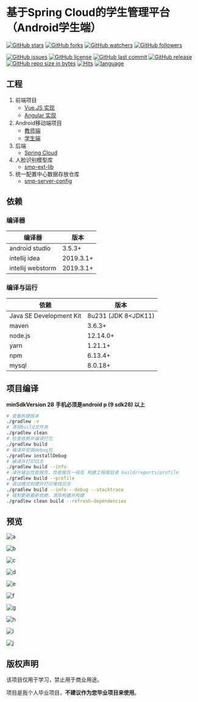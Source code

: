 # 基于Spring Cloud的学生管理平台（Android学生端）

[![GitHub stars](https://img.shields.io/github/stars/itning/smp-android.svg?style=social&label=Stars)](https://github.com/itning/smp-android/stargazers)
[![GitHub forks](https://img.shields.io/github/forks/itning/smp-android.svg?style=social&label=Fork)](https://github.com/itning/smp-android/network/members)
[![GitHub watchers](https://img.shields.io/github/watchers/itning/smp-android.svg?style=social&label=Watch)](https://github.com/itning/smp-android/watchers)
[![GitHub followers](https://img.shields.io/github/followers/itning.svg?style=social&label=Follow)](https://github.com/itning?tab=followers)

[![GitHub issues](https://img.shields.io/github/issues/itning/smp-android.svg)](https://github.com/itning/smp-android/issues)
[![GitHub license](https://img.shields.io/github/license/itning/smp-android.svg)](https://github.com/itning/smp-android/blob/master/LICENSE)
[![GitHub last commit](https://img.shields.io/github/last-commit/itning/smp-android.svg)](https://github.com/itning/smp-android/commits)
[![GitHub release](https://img.shields.io/github/release/itning/smp-android.svg)](https://github.com/itning/smp-android/releases)
[![GitHub repo size in bytes](https://img.shields.io/github/repo-size/itning/smp-android.svg)](https://github.com/itning/smp-android)
[![Hits](https://hitcount.itning.top?u=itning&r=smp-android)](https://github.com/itning/hit-count)
[![language](https://img.shields.io/badge/language-JAVA-green.svg)](https://github.com/itning/smp-android)

## 工程

1. 前端项目
   - [Vue.JS 实现](https://github.com/itning/smp-client)
   - [Angular 实现](https://github.com/itning/smp-client-angular)
2. Android移动端项目
   - [教师端](https://github.com/itning/smp-android-teacher)
   - [学生端](https://github.com/itning/smp-android)
3. 后端
   - [Spring Cloud](https://github.com/itning/smp-server)
4. 人脸识别模型库
   - [smp-ext-lib](https://gitee.com/itning/smp-ext-lib)
5. 统一配置中心数据存放仓库
   - [smp-server-config](https://gitee.com/itning/smp-server-config)

## 依赖

### 编译器

| 编译器            | 版本      |
| ----------------- | --------- |
| android studio    | 3.5.3+    |
| intellij idea     | 2019.3.1+ |
| intellij webstorm | 2019.3.1+ |

### 编译与运行

| 依赖                    | 版本                |
| ----------------------- | ------------------- |
| Java SE Development Kit | 8u231 (JDK 8<JDK11) |
| maven                   | 3.6.3+              |
| node.js                 | 12.14.0+            |
| yarn                    | 1.21.1+             |
| npm                     | 6.13.4+             |
| mysql                   | 8.0.18+             |

## 项目编译

**minSdkVersion 28**
**手机必须是android p (9 sdk28) 以上**

```bash
# 查看构建版本
./gradlew -v
# 清除build文件夹
./gradlew clean
# 检查依赖并编译打包
./gradlew build
# 编译并安装debug包
./gradlew installDebug
# 编译并打印日志
./gradlew build --info
# 译并输出性能报告，性能报告一般在 构建工程根目录 build/reports/profile
./gradlew build --profile
# 调试模式构建并打印堆栈日志
./gradlew build --info --debug --stacktrace
# 强制更新最新依赖，清除构建并构建
./gradlew clean build --refresh-dependencies
```

## 预览

![a](https://raw.githubusercontent.com/itning/smp-android/master/pic/a.jpg)

![b](https://raw.githubusercontent.com/itning/smp-android/master/pic/b.jpg)

![c](https://raw.githubusercontent.com/itning/smp-android/master/pic/c.jpg)

![d](https://raw.githubusercontent.com/itning/smp-android/master/pic/d.jpg)

![e](https://raw.githubusercontent.com/itning/smp-android/master/pic/e.jpg)

![f](https://raw.githubusercontent.com/itning/smp-android/master/pic/f.jpg)

![g](https://raw.githubusercontent.com/itning/smp-android/master/pic/g.jpg)

![h](https://raw.githubusercontent.com/itning/smp-android/master/pic/h.jpg)

![i](https://raw.githubusercontent.com/itning/smp-android/master/pic/i.jpg)

![j](https://raw.githubusercontent.com/itning/smp-android/master/pic/j.jpg)

## 版权声明

该项目仅用于学习，禁止用于商业用途。

项目是我个人毕业项目，**不建议作为您毕业项目来使用**。
